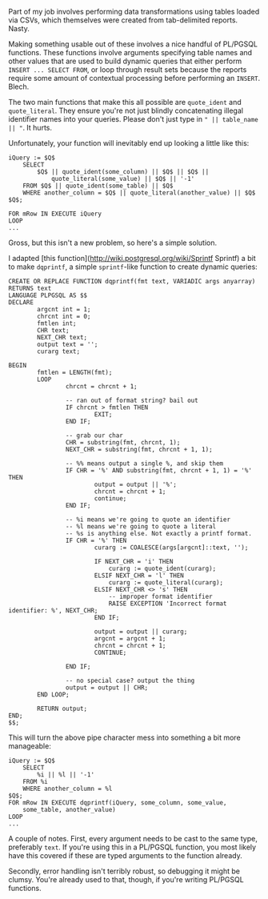 <!--
{
    "title": "dqprintf",
    "post_date": "2011-07-26 10:47 AM",
    "tags": ["postgres"]
}
-->

Part of my job involves performing data transformations using tables loaded via
CSVs, which themselves were created from tab-delimited reports. Nasty.

Making something usable out of these involves a nice handful of PL/PGSQL
functions. These functions involve arguments specifying table names and other
values that are used to build dynamic queries that either perform
`INSERT ... SELECT FROM`, or loop through result sets because the reports
require some amount of contextual processing before performing an `INSERT`.
Blech.

The two main functions that make this all possible are `quote_ident` and
`quote_literal`. They ensure you're not just blindly concatenating illegal
identifier names into your queries. Please don't just type in
`" || table_name || "`. It hurts.

Unfortunately, your function will inevitably end up looking a little like this:

    iQuery := $Q$
        SELECT
            $Q$ || quote_ident(some_column) || $Q$ || $Q$ ||
                quote_literal(some_value) || $Q$ || '-1'
        FROM $Q$ || quote_ident(some_table) || $Q$
        WHERE another_column = $Q$ || quote_literal(another_value) || $Q$
    $Q$;

    FOR mRow IN EXECUTE iQuery
    LOOP
    ...

Gross, but this isn't a new problem, so here's a simple solution.

I adapted [this function](http://wiki.postgresql.org/wiki/Sprintf Sprintf) a
bit to make `dqprintf`, a simple `sprintf`-like function to create dynamic
queries:


    CREATE OR REPLACE FUNCTION dqprintf(fmt text, VARIADIC args anyarray)
    RETURNS text
    LANGUAGE PLPGSQL AS $$
    DECLARE
            argcnt int = 1;
            chrcnt int = 0;
            fmtlen int;
            CHR text;
            NEXT_CHR text;
            output text = '';
            curarg text;
            
    BEGIN
            fmtlen = LENGTH(fmt);
            LOOP
                    chrcnt = chrcnt + 1;

                    -- ran out of format string? bail out
                    IF chrcnt > fmtlen THEN
                            EXIT;
                    END IF;

                    -- grab our char
                    CHR = substring(fmt, chrcnt, 1);
                    NEXT_CHR = substring(fmt, chrcnt + 1, 1);

                    -- %% means output a single %, and skip them
                    IF CHR = '%' AND substring(fmt, chrcnt + 1, 1) = '%' THEN
                            output = output || '%';
                            chrcnt = chrcnt + 1;
                            continue;
                    END IF;

                    -- %i means we're going to quote an identifier
                    -- %l means we're going to quote a literal
                    -- %s is anything else. Not exactly a printf format.
                    IF CHR = '%' THEN
                            curarg := COALESCE(args[argcnt]::text, '');
                            
                            IF NEXT_CHR = 'i' THEN
                                curarg := quote_ident(curarg);
                            ELSIF NEXT_CHR = 'l' THEN
                                curarg := quote_literal(curarg);
                            ELSIF NEXT_CHR <> 's' THEN
                                -- improper format identifier
                                RAISE EXCEPTION 'Incorrect format identifier: %', NEXT_CHR;
                            END IF;
                            
                            output = output || curarg;
                            argcnt = argcnt + 1;
                            chrcnt = chrcnt + 1;
                            CONTINUE;
                            
                    END IF;

                    -- no special case? output the thing
                    output = output || CHR;
            END LOOP;

            RETURN output;
    END;
    $$;

This will turn the above pipe character mess into something a bit more manageable:

    iQuery := $Q$
        SELECT
            %i || %l || '-1'
        FROM %i
        WHERE another_column = %l
    $Q$;
    FOR mRow IN EXECUTE dqprintf(iQuery, some_column, some_value,
        some_table, another_value)
    LOOP
    ...

A couple of notes. First, every argument needs to be cast to the same type,
preferably `text`. If you're using this in a PL/PGSQL function, you most likely
have this covered if these are typed arguments to the function already.

Secondly, error handling isn't terribly robust, so debugging it might be
clumsy. You're already used to that, though, if you're writing PL/PGSQL
functions.